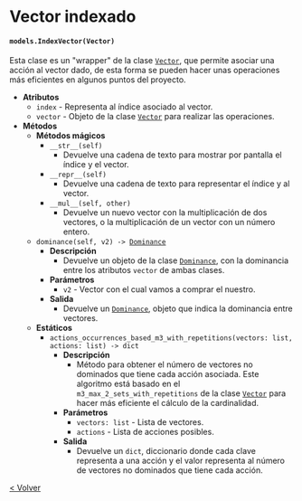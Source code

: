 # Vector indexado
#### `models.IndexVector(Vector)`

Esta clase es un "wrapper" de la clase [`Vector`](vector.md), que permite asociar una acción al vector dado, de esta
forma se pueden hacer unas operaciones más eficientes en algunos puntos del proyecto. 

* **Atributos**
    * `index` - Representa al índice asociado al vector.
    * `vector` - Objeto de la clase [`Vector`](vector.md) para realizar las operaciones.
* **Métodos**
    * **Métodos mágicos**
        * `__str__(self)`
            * Devuelve una cadena de texto para mostrar por pantalla el índice y el vector.
        * `__repr__(self)`
            * Devuelve una cadena de texto para representar el índice y al vector.
        * `__mul__(self, other)`
            * Devuelve un nuevo vector con la multiplicación de dos vectores, o la multiplicación de un vector con un 
            número entero.
    * `dominance(self, v2) -> `[`Dominance`](dominance.md)
        * **Descripción**
            * Devuelve un objeto de la clase [`Dominance`](dominance.md), con la dominancia entre los atributos `vector`
            de ambas clases.
        * **Parámetros**
            * `v2` - Vector con el cual vamos a comprar el nuestro.
        * **Salida**
            * Devuelve un [`Dominance`](dominance.md), objeto que indica la dominancia entre vectores.
    * **Estáticos**
        * `actions_occurrences_based_m3_with_repetitions(vectors: list, actions: list) -> dict`
            * **Descripción**
                * Método para obtener el número de vectores no dominados que tiene cada acción asociada. Este algoritmo
                está basado en el `m3_max_2_sets_with_repetitions` de la clase [`Vector`](vector.md) para hacer más
                eficiente el cálculo de la cardinalidad.
            * **Parámetros**
                * `vectors: list` - Lista de vectores.
                * `actions` - Lista de acciones posibles.
            * **Salida**
                * Devuelve un `dict`, diccionario donde cada clave representa a una acción y el valor representa al
                número de vectores no dominados que tiene cada acción.
                 
[< Volver](index.md)